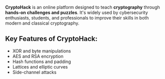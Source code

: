 **CryptoHack** is an online platform designed to teach **cryptography** through **hands-on challenges and puzzles**. It's widely used by cybersecurity enthusiasts, students, and professionals to improve their skills in both modern and classical cryptography.

## Key Features of CryptoHack:
- XOR and byte manipulations
- AES and RSA encryption
- Hash functions and padding
- Lattices and elliptic curves
- Side-channel attacks
